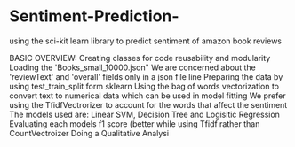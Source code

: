 # Sentiment-Prediction-
using the sci-kit learn library to predict sentiment of amazon book reviews

BASIC OVERVIEW:
Creating classes for code reusability and modularity
Loading the 'Books_small_10000.json"
We are concerned about the 'reviewText' and 'overall' fields only in a json file line
Preparing the data by using test_train_split form sklearn
Using the bag of words vectorization to convert text to numerical data which can be used in model fitting
We prefer using the TfidfVectrorizer to account for the words that affect the sentiment
The models used are: Linear SVM, Decision Tree and Logisitic Regression
Evaluating each models f1 score (better while using Tfidf rather than CountVectroizer
Doing a Qualitative Analysi
